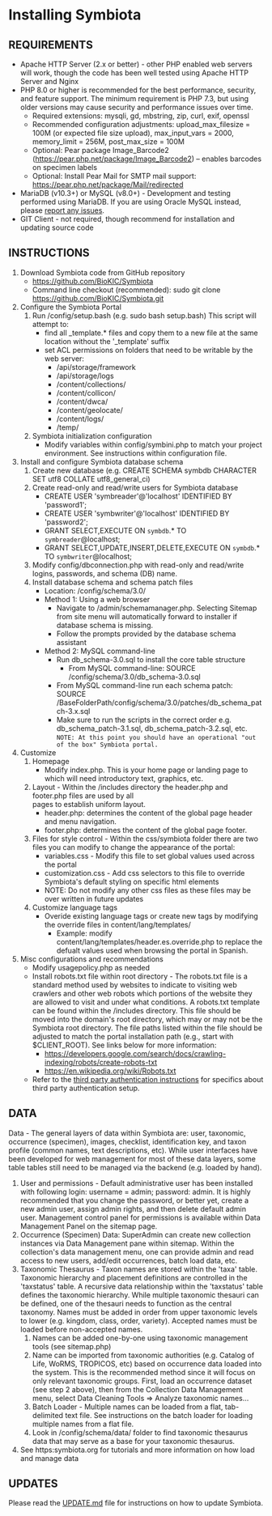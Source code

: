 # Installing Symbiota

## REQUIREMENTS

- Apache HTTP Server (2.x or better) - other PHP enabled web servers will work, though the code has been well tested using Apache HTTP Server and Nginx
- PHP 8.0 or higher is recommended for the best performance, security, and feature support. The minimum requirement is PHP 7.3, but using older versions may cause security and performance issues over time.
  - Required extensions: mysqli, gd, mbstring, zip, curl, exif, openssl
  - Recommended configuration adjustments: upload_max_filesize = 100M (or expected file size upload), max_input_vars = 2000, memory_limit = 256M, post_max_size = 100M
  - Optional: Pear package Image_Barcode2 (https://pear.php.net/package/Image_Barcode2) – enables barcodes on specimen labels
  - Optional: Install Pear Mail for SMTP mail support: https://pear.php.net/package/Mail/redirected
- MariaDB (v10.3+) or MySQL (v8.0+) - Development and testing performed using MariaDB. If you are using Oracle MySQL instead, please [report any issues](https://github.com/BioKIC/Symbiota/issues/new).
- GIT Client - not required, though recommend for installation and updating source code

## INSTRUCTIONS

1. Download Symbiota code from GitHub repository
   - https://github.com/BioKIC/Symbiota
   - Command line checkout (recommended): sudo git clone https://github.com/BioKIC/Symbiota.git
2. Configure the Symbiota Portal
   1. Run /config/setup.bash (e.g. sudo bash setup.bash)
      This script will attempt to:
         - find all _template.* files and copy them to a new file at the same location without the '_template' suffix 
         - set ACL permissions on folders that need to be writable by the web server:
            - /api/storage/framework
            - /api/storage/logs
            - /content/collections/
            - /content/collicon/
            - /content/dwca/
            - /content/geolocate/
            - /content/logs/
            - /temp/
   2. Symbiota initialization configuration
      - Modify variables within config/symbini.php to match your project environment. See instructions within configuration file.
3. Install and configure Symbiota database schema
   1. Create new database (e.g. CREATE SCHEMA symbdb CHARACTER SET utf8 COLLATE utf8_general_ci)
   2. Create read-only and read/write users for Symbiota database
      - CREATE USER 'symbreader'@'localhost' IDENTIFIED BY 'password1';
      - CREATE USER 'symbwriter'@'localhost' IDENTIFIED BY 'password2';
      - GRANT SELECT,EXECUTE ON `symbdb`.\* TO `symbreader`@localhost;
      - GRANT SELECT,UPDATE,INSERT,DELETE,EXECUTE ON `symbdb`.\* TO `symbwriter`@localhost;
   3. Modify config/dbconnection.php with read-only and read/write logins, passwords, and schema (DB) name.
   4. Install database schema and schema patch files
      - Location: <SymbiotaBaseFolder>/config/schema/3.0/
      - Method 1: Using a web browser
         - Navigate to <SymbiotaServer>/admin/schemamanager.php. Selecting Sitemap from site menu will automatically forward to installer if database schema is missing. 
         - Follow the prompts provided by the database schema assistant
      - Method 2: MySQL command-line
         - Run db_schema-3.0.sql to install the core table structure
            - From MySQL command-line: SOURCE <BaseFolderPath>/config/schema/3.0/db_schema-3.0.sql
         - From MySQL command-line run each schema patch: SOURCE /BaseFolderPath/config/schema/3.0/patches/db_schema_patch-3.x.sql
         - Make sure to run the scripts in the correct order e.g. db_schema_patch-3.1.sql, db_schema_patch-3.2.sql, etc.
      `NOTE: At this point you should have an operational "out of the box" Symbiota portal.`
4. Customize
   1. Homepage
      - Modify index.php. This is your home page or landing page to which will need introductory text, graphics, etc.
   2. Layout - Within the /includes directory the header.php and footer.php files are used by all  
      pages to establish uniform layout. 
      - header.php: determines the content of the global page header and menu navigation.  
      - footer.php: determines the content of the global page footer.  
   3. Files for style control - Within the css/symbiota folder there are two files you can modify to change the appearance of the portal:
      - variables.css - Modify this file to set global values used across the portal
      - customization.css - Add css selectors to this file to override Symbiota's default styling on specific html elements 
      - NOTE: Do not modify any other css files as these files may be over written in future updates
   4. Customize language tags
      - Overide existing language tags or create new tags by modifying the override files in content/lang/templates/
         - Example: modify content/lang/templates/header.es.override.php to replace the defualt values used when browsing the portal in Spanish.
5. Misc configurations and recommendations
   - Modify usagepolicy.php as needed 
   - Install robots.txt file within root directory - The robots.txt file is a standard method used by websites to indicate to visiting web crawlers and other web robots which portions of the website they are allowed to visit and under what conditions. A robots.txt template can be found within the /includes directory. This file should be moved into the domain's root directory, which may or may not be the Symbiota root directory. The file paths listed within the file should be adjusted to match the portal installation path (e.g., start with $CLIENT_ROOT). See links below for more information:
     - https://developers.google.com/search/docs/crawling-indexing/robots/create-robots-txt
     - https://en.wikipedia.org/wiki/Robots.txt
   - Refer to the [third party authentication instructions](https://github.com/BioKIC/Symbiota/blob/master/docs/third_party_auth_setup.md) for specifics about third party authentication setup.

## DATA

Data - The general layers of data within Symbiota are: user, taxonomic, occurrence (specimen), images, checklist, identification key, and taxon profile (common names, text descriptions, etc).
While user interfaces have been developed for web management for most of these data layers, some table tables still need to be managed via the backend (e.g. loaded by hand).

   1. User and permissions - Default administrative user has been installed with following login: username = admin; password: admin.
      It is highly recommended that you change the password, or better yet, create a new admin user, assign admin rights, and then delete default admin user.
      Management control panel for permissions is available within Data Management Panel on the sitemap page.
   2. Occurrence (Specimen) Data: SuperAdmin can create new collection instances via Data Management pane within sitemap. 
      Within the collection's data management menu, one can provide admin and read access to new users, add/edit occurrences, batch load data, etc.
   3. Taxonomic Thesaurus - Taxon names are stored within the 'taxa' table.
      Taxonomic hierarchy and placement definitions are controlled in the 'taxstatus' table.
      A recursive data relationship within the 'taxstatus' table defines the taxonomic hierarchy.
      While multiple taxonomic thesauri can be defined, one of the thesauri needs to function as the central taxonomy.
      Names must be added in order from upper taxonomic levels to lower (e.g. kingdom, class, order, variety).
      Accepted names must be loaded before non-accepted names.
      1. Names can be added one-by-one using taxonomic management tools (see sitemap.php)
      2. Name can be imported from taxonomic authorities (e.g. Catalog of Life, WoRMS, TROPICOS, etc) based on occurrence data loaded into the system.
         This is the recommended method since it will focus on only relevant taxonomic groups. First, load an occurrence dataset (see step 2 above), 
         then from the Collection Data Management menu, select Data Cleaning Tools => Analyze taxonomic names...
      3. Batch Loader - Multiple names can be loaded from a flat, tab-delimited text file. See instructions on the batch loader for loading multiple names from a flat file.
      4. Look in /config/schema/data/ folder to find taxonomic thesaurus data that may serve as a base for your taxonomic thesaurus.
   4. See https:symbiota.org for tutorials and more information on how load and manage data 

## UPDATES

Please read the [UPDATE.md](UPDATE.md) file for instructions on how to update Symbiota.
